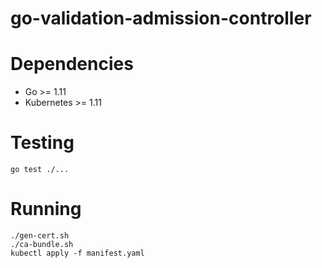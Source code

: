 # go-validation-admission-controller

# Dependencies

* Go >= 1.11
* Kubernetes >= 1.11

# Testing

```
go test ./...
```

# Running

```
./gen-cert.sh
./ca-bundle.sh
kubectl apply -f manifest.yaml
```
